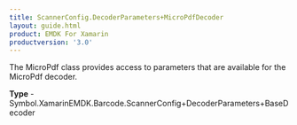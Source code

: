 ```yaml
---
title: ScannerConfig.DecoderParameters+MicroPdfDecoder
layout: guide.html
product: EMDK For Xamarin 
productversion: '3.0' 
---
```

The MicroPdf class provides access to parameters that are available for the MicroPdf decoder.

**Type** - Symbol.XamarinEMDK.Barcode.ScannerConfig+DecoderParameters+BaseDecoder

